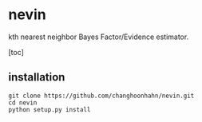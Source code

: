 # nevin
kth nearest neighbor Bayes Factor/Evidence estimator.

[toc]

## installation 
```
git clone https://github.com/changhoonhahn/nevin.git
cd nevin 
python setup.py install
```
